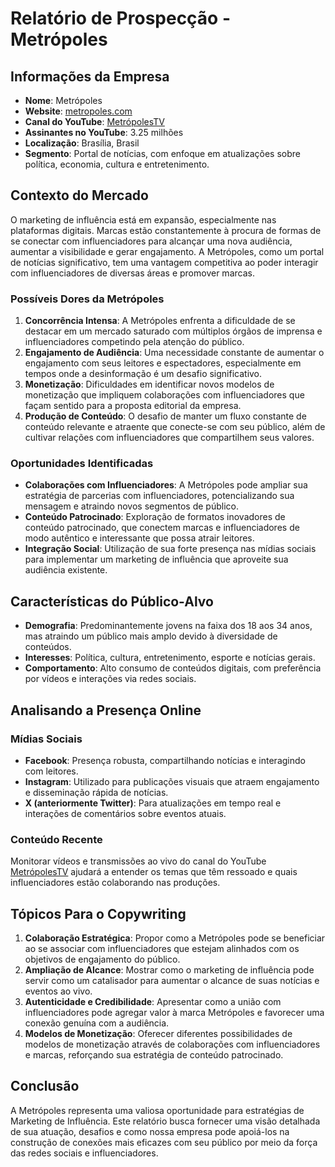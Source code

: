 # Relatório de Prospecção - Metrópoles

## Informações da Empresa
- **Nome**: Metrópoles
- **Website**: [metropoles.com](https://www.metropoles.com)
- **Canal do YouTube**: [MetrópolesTV](https://www.youtube.com/c/Metr%C3%B3polesTV)
- **Assinantes no YouTube**: 3.25 milhões
- **Localização**: Brasília, Brasil
- **Segmento**: Portal de notícias, com enfoque em atualizações sobre política, economia, cultura e entretenimento.

## Contexto do Mercado
O marketing de influência está em expansão, especialmente nas plataformas digitais. Marcas estão constantemente à procura de formas de se conectar com influenciadores para alcançar uma nova audiência, aumentar a visibilidade e gerar engajamento. A Metrópoles, como um portal de notícias significativo, tem uma vantagem competitiva ao poder interagir com influenciadores de diversas áreas e promover marcas.

### Possíveis Dores da Metrópoles
1. **Concorrência Intensa**: A Metrópoles enfrenta a dificuldade de se destacar em um mercado saturado com múltiplos órgãos de imprensa e influenciadores competindo pela atenção do público.
2. **Engajamento de Audiência**: Uma necessidade constante de aumentar o engajamento com seus leitores e espectadores, especialmente em tempos onde a desinformação é um desafio significativo.
3. **Monetização**: Dificuldades em identificar novos modelos de monetização que impliquem colaborações com influenciadores que façam sentido para a proposta editorial da empresa.
4. **Produção de Conteúdo**: O desafio de manter um fluxo constante de conteúdo relevante e atraente que conecte-se com seu público, além de cultivar relações com influenciadores que compartilhem seus valores.

### Oportunidades Identificadas
- **Colaborações com Influenciadores**: A Metrópoles pode ampliar sua estratégia de parcerias com influenciadores, potencializando sua mensagem e atraindo novos segmentos de público.
- **Conteúdo Patrocinado**: Exploração de formatos inovadores de conteúdo patrocinado, que conectem marcas e influenciadores de modo autêntico e interessante que possa atrair leitores.
- **Integração Social**: Utilização de sua forte presença nas mídias sociais para implementar um marketing de influência que aproveite sua audiência existente.

## Características do Público-Alvo
- **Demografia**: Predominantemente jovens na faixa dos 18 aos 34 anos, mas atraindo um público mais amplo devido à diversidade de conteúdos.
- **Interesses**: Política, cultura, entretenimento, esporte e notícias gerais.
- **Comportamento**: Alto consumo de conteúdos digitais, com preferência por vídeos e interações via redes sociais.

## Analisando a Presença Online
### Mídias Sociais
- **Facebook**: Presença robusta, compartilhando notícias e interagindo com leitores.
- **Instagram**: Utilizado para publicações visuais que atraem engajamento e disseminação rápida de notícias.
- **X (anteriormente Twitter)**: Para atualizações em tempo real e interações de comentários sobre eventos atuais.

### Conteúdo Recente
Monitorar vídeos e transmissões ao vivo do canal do YouTube [MetrópolesTV](https://www.youtube.com/c/Metr%C3%B3polesTV) ajudará a entender os temas que têm ressoado e quais influenciadores estão colaborando nas produções.

## Tópicos Para o Copywriting
1. **Colaboração Estratégica**: Propor como a Metrópoles pode se beneficiar ao se associar com influenciadores que estejam alinhados com os objetivos de engajamento do público.
2. **Ampliação de Alcance**: Mostrar como o marketing de influência pode servir como um catalisador para aumentar o alcance de suas notícias e eventos ao vivo.
3. **Autenticidade e Credibilidade**: Apresentar como a união com influenciadores pode agregar valor à marca Metrópoles e favorecer uma conexão genuína com a audiência.
4. **Modelos de Monetização**: Oferecer diferentes possibilidades de modelos de monetização através de colaborações com influenciadores e marcas, reforçando sua estratégia de conteúdo patrocinado.

## Conclusão
A Metrópoles representa uma valiosa oportunidade para estratégias de Marketing de Influência. Este relatório busca fornecer uma visão detalhada de sua atuação, desafios e como nossa empresa pode apoiá-los na construção de conexões mais eficazes com seu público por meio da força das redes sociais e influenciadores.